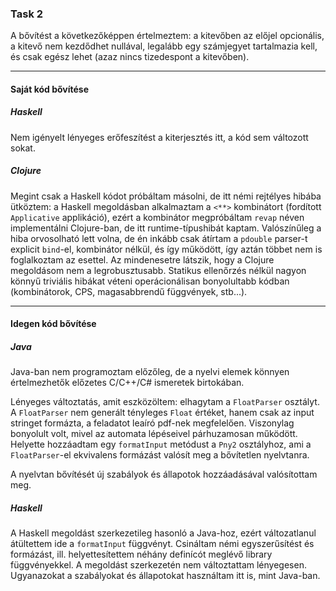 ### Task 2

A bővítést a következőképpen értelmeztem: a kitevőben az előjel opcionális, a kitevő nem kezdődhet nullával, legalább
egy számjegyet tartalmazia kell, és csak egész lehet (azaz nincs tizedespont a kitevőben). 

----
#### Saját kód bővítése



##### Haskell

Nem igényelt lényeges erőfeszítést a kiterjesztés itt, a kód sem változott sokat.

##### Clojure

Megint csak a Haskell kódot próbáltam másolni, de itt némi rejtélyes hibába ütköztem: a Haskell megoldásban 
alkalmaztam a `<**>` kombinátort (fordított `Applicative` applikáció), ezért a kombinátor megpróbáltam `revap`
néven implementálni Clojure-ban, de itt runtime-típushibát kaptam. Valószínűleg a hiba orvosolható lett volna,
de én inkább csak átírtam a `pdouble` parser-t explicit `bind`-el, kombinátor nélkül, és így működött, így aztán
többet nem is foglalkoztam az esettel. Az mindenesetre látszik, hogy a Clojure megoldásom nem a legrobusztusabb. 
Statikus ellenőrzés nélkül nagyon könnyű triviális hibákat véteni operácionálisan bonyolultabb kódban (kombinátorok, 
CPS, magasabbrendű függvények, stb...).

----
#### Idegen kód bővítése

##### Java

Java-ban nem programoztam előzőleg, de a nyelvi elemek könnyen értelmezhetők előzetes C/C++/C# ismeretek birtokában.

Lényeges változtatás, amit eszközöltem: elhagytam a `FloatParser` osztályt. A `FloatParser` nem generált tényleges
`Float` értéket, hanem csak az input stringet formázta, a feladatot leaíró pdf-nek megfelelően. Viszonylag bonyolult
volt, mivel az automata lépéseivel párhuzamosan működött. Helyette hozzáadtam egy `formatInput` metódust a `Pny2`
osztályhoz, ami a `FloatParser`-el ekvivalens formázást valósít meg a bővítetlen nyelvtanra. 

A nyelvtan bővítését új szabályok és állapotok  hozzáadásával valósítottam meg. 

##### Haskell

A Haskell megoldást szerkezetileg hasonló a Java-hoz, ezért változatlanul átültettem ide a `formatInput` függvényt. 
Csináltam némi egyszerűsítést és formázást, ill. helyettesítettem néhány definícót meglévő library függvényekkel.
A megoldást szerkezetén nem változtattam lényegesen. Ugyanazokat a szabályokat és állapotokat használtam itt is,
mint Java-ban. 
